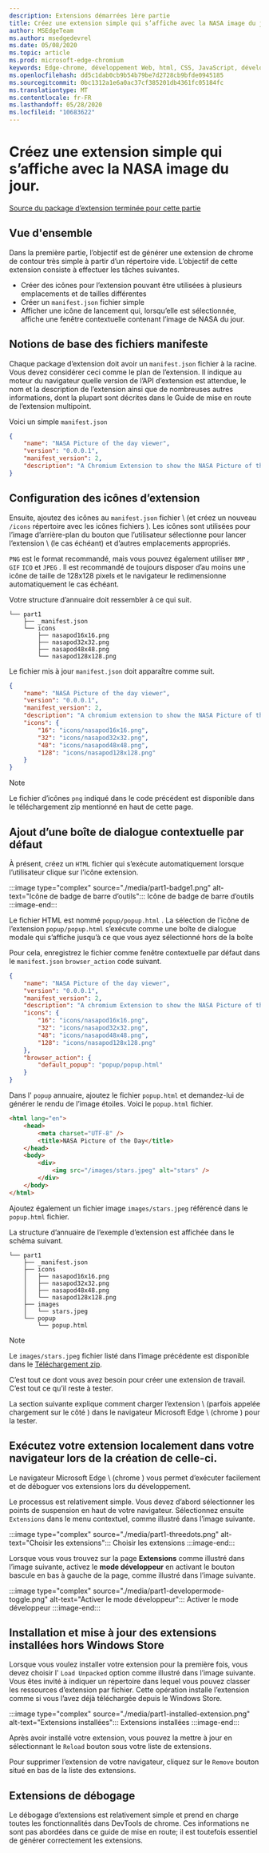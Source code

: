 ```yaml
---
description: Extensions démarrées 1ère partie
title: Créez une extension simple qui s’affiche avec la NASA image du jour.
author: MSEdgeTeam
ms.author: msedgedevrel
ms.date: 05/08/2020
ms.topic: article
ms.prod: microsoft-edge-chromium
keywords: Edge-chrome, développement Web, html, CSS, JavaScript, développeur, extensions
ms.openlocfilehash: dd5c1dab0cb9b54b79be7d2728cb9bfde0945185
ms.sourcegitcommit: 0bc1312a1e6a0ac37cf385201db4361fc05184fc
ms.translationtype: MT
ms.contentlocale: fr-FR
ms.lasthandoff: 05/28/2020
ms.locfileid: "10683622"
---
```

# Créez une extension simple qui s’affiche avec la NASA image du jour.  

[Source du package d’extension terminée pour cette partie][ArchiveExtensionGettingStartedPart1]  

## Vue d'ensemble  

Dans la première partie, l’objectif est de générer une extension de chrome de contour très simple à partir d’un répertoire vide.  L’objectif de cette extension consiste à effectuer les tâches suivantes.  

*   Créer des icônes pour l’extension pouvant être utilisées à plusieurs emplacements et de tailles différentes  
*   Créer un `manifest.json` fichier simple  
*   Afficher une icône de lancement qui, lorsqu’elle est sélectionnée, affiche une fenêtre contextuelle contenant l’image de NASA du jour.  

## Notions de base des fichiers manifeste  

Chaque package d’extension doit avoir un `manifest.json` fichier à la racine.  Vous devez considérer ceci comme le plan de l’extension.  Il indique au moteur du navigateur quelle version de l’API d’extension est attendue, le nom et la description de l’extension ainsi que de nombreuses autres informations, dont la plupart sont décrites dans le Guide de mise en route de l’extension multipoint.  

Voici un simple  `manifest.json`  

```json
{
    "name": "NASA Picture of the day viewer",
    "version": "0.0.0.1",
    "manifest_version": 2,
    "description": "A Chromium Extension to show the NASA Picture of the Day."
}
```  

## Configuration des icônes d’extension  

Ensuite, ajoutez des icônes au `manifest.json` fichier \ (et créez un nouveau `/icons` répertoire avec les icônes fichiers \).  Les icônes sont utilisées pour l’image d’arrière-plan du bouton que l’utilisateur sélectionne pour lancer l’extension \ (le cas échéant) et d’autres emplacements appropriés.  

`PNG` est le format recommandé, mais vous pouvez également utiliser `BMP` , `GIF` `ICO` et `JPEG` .  Il est recommandé de toujours disposer d’au moins une icône de taille de 128x128 pixels et le navigateur le redimensionne automatiquement le cas échéant.  

Votre structure d’annuaire doit ressembler à ce qui suit.  

<!--  
:::image type="complex" source="./media/part1-heirarchy.png" alt-text="Directory Structure":::
   Directory Structure
:::image-end:::
-->  

<!--![Directory Structure][ImagePart1Heirarchy]  -->  

```shell
└── part1
    ├── _manifest.json
    └── icons
        ├── nasapod16x16.png
        ├── nasapod32x32.png
        ├── nasapod48x48.png
        └── nasapod128x128.png
```  

Le fichier mis à jour `manifest.json` doit apparaître comme suit.  

```json
{
    "name": "NASA Picture of the day viewer",
    "version": "0.0.0.1",
    "manifest_version": 2,
    "description": "A chromium extension to show the NASA Picture of the Day.",
    "icons": {
        "16": "icons/nasapod16x16.png",
        "32": "icons/nasapod32x32.png",
        "48": "icons/nasapod48x48.png",
        "128": "icons/nasapod128x128.png"
    }
}
```  

> [!NOTE]
> Le fichier d’icônes `png` indiqué dans le code précédent est disponible dans le téléchargement zip mentionné en haut de cette page.  

## Ajout d’une boîte de dialogue contextuelle par défaut  

À présent, créez un `HTML` fichier qui s’exécute automatiquement lorsque l’utilisateur clique sur l’icône extension.  

:::image type="complex" source="./media/part1-badge1.png" alt-text="Icône de badge de barre d’outils":::
   Icône de badge de barre d’outils
:::image-end:::

<!--![Toolbar Badge Icon][ImagePart1Badge1]  -->  

Le fichier HTML est nommé `popup/popup.html` .  La sélection de l’icône de l’extension `popup/popup.html` s’exécute comme une boîte de dialogue modale qui s’affiche jusqu’à ce que vous ayez sélectionné hors de la boîte  

Pour cela, enregistrez le fichier comme fenêtre contextuelle par défaut dans le `manifest.json` `browser_action` code suivant.  

```json
{
    "name": "NASA Picture of the day viewer",
    "version": "0.0.0.1",
    "manifest_version": 2,
    "description": "A chromium Extension to show the NASA Picture of the Day.",
    "icons": {
        "16": "icons/nasapod16x16.png",
        "32": "icons/nasapod32x32.png",
        "48": "icons/nasapod48x48.png",
        "128": "icons/nasapod128x128.png"
    },
    "browser_action": {
        "default_popup": "popup/popup.html"
    }
}
```  

Dans l' `popup` annuaire, ajoutez le fichier `popup.html` et demandez-lui de générer le rendu de l’image étoiles.  Voici le `popup.html` fichier.  

```html
<html lang="en">
    <head>
        <meta charset="UTF-8" />
        <title>NASA Picture of the Day</title>
    </head>
    <body>
        <div>
            <img src="/images/stars.jpeg" alt="stars" />
        </div>
    </body>
</html>
```  

 Ajoutez également un fichier image `images/stars.jpeg` référencé dans le `popup.html` fichier.  

La structure d’annuaire de l’exemple d’extension est affichée dans le schéma suivant.  

<!--  
:::image type="complex" source="./media/part1-heirarchy1.png" alt-text="Directory Structure for Extension":::
   Directory Structure for Extension
:::image-end:::
-->  

<!--![Directory Structure for Extension][ImagePart1Heirarchy1]  -->  

```shell
└── part1
    ├── _manifest.json
    ├── icons
    │   ├── nasapod16x16.png
    │   ├── nasapod32x32.png
    │   ├── nasapod48x48.png
    │   └── nasapod128x128.png
    ├── images
    │   └── stars.jpeg
    └── popup
        └── popup.html
```  

> [!NOTE]
> Le `images/stars.jpeg` fichier listé dans l’image précédente est disponible dans le [Téléchargement zip][ArchiveExtensionGettingStartedPart1].  

C’est tout ce dont vous avez besoin pour créer une extension de travail.  C’est tout ce qu’il reste à tester.  

La section suivante explique comment charger l’extension \ (parfois appelée chargement sur le côté \) dans le navigateur Microsoft Edge \ (chrome \) pour la tester.  

## Exécutez votre extension localement dans votre navigateur lors de la création de celle-ci.  

Le navigateur Microsoft Edge \ (chrome \) vous permet d’exécuter facilement et de déboguer vos extensions lors du développement.  

Le processus est relativement simple.  Vous devez d’abord sélectionner les points de suspension en haut de votre navigateur.  Sélectionnez ensuite `Extensions` dans le menu contextuel, comme illustré dans l’image suivante.  

:::image type="complex" source="./media/part1-threedots.png" alt-text="Choisir les extensions":::
   Choisir les extensions
:::image-end:::

<!--![Choose Extensions][ImagePart1Threedots]  -->  

Lorsque vous vous trouvez sur la page **Extensions** comme illustré dans l’image suivante, activez le **mode développeur** en activant le bouton bascule en bas à gauche de la page, comme illustré dans l’image suivante.  

:::image type="complex" source="./media/part1-developermode-toggle.png" alt-text="Activer le mode développeur":::
   Activer le mode développeur
:::image-end:::

<!--![Enable Developer Mode][ImagePart1DevelopermodeToggle]  -->  

## Installation et mise à jour des extensions installées hors Windows Store  

Lorsque vous voulez installer votre extension pour la première fois, vous devez choisir l' `Load Unpacked` option comme illustré dans l’image suivante.  Vous êtes invité à indiquer un répertoire dans lequel vous pouvez classer les ressources d’extension par fichier.  Cette opération installe l’extension comme si vous l’avez déjà téléchargée depuis le Windows Store.  

:::image type="complex" source="./media/part1-installed-extension.png" alt-text="Extensions installées":::
   Extensions installées
:::image-end:::

<!--![Installed Extensions][ImagePart1InstalledExtension]  -->  

Après avoir installé votre extension, vous pouvez la mettre à jour en sélectionnant le `Reload` bouton sous votre liste de extensions.  

Pour supprimer l’extension de votre navigateur, cliquez sur le `Remove` bouton situé en bas de la liste des extensions.  

## Extensions de débogage  

Le débogage d’extensions est relativement simple et prend en charge toutes les fonctionnalités dans DevTools de chrome.  Ces informations ne sont pas abordées dans ce guide de mise en route; il est toutefois essentiel de générer correctement les extensions.  

<!-- image links -->  

<!--[ImagePart1Heirarchy]: ./media/part1-heirarchy.png "Directory Structure"  -->  
<!--[ImagePart1Badge1]: ./media/part1-badge1.png "Toolbar Badge Icon"  -->  
<!--[ImagePart1Heirarchy1]: ./media/part1-heirarchy1.png "Directory Structure for Extension"  -->  
<!--[ImagePart1Threedots]: ./media/part1-threedots.png "Choose Extensions"  -->  
<!--[ImagePart1DevelopermodeToggle]: ./media/part1-developermode-toggle.png "Enable Developer Mode"  -->  
<!--[ImagePart1InstalledExtension]: ./media/part1-installed-extension.png "Installed Extensions"  -->  

<!-- links -->  

[ArchiveExtensionGettingStartedPart1]: ./extension-source/extension-getting-started-part1.zip "Source du package d’extension terminée pour cette partie | Documents Microsoft"  
